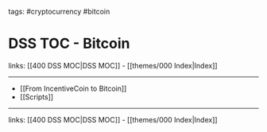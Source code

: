 tags: #cryptocurrency #bitcoin 

# DSS TOC - Bitcoin

links: [[400 DSS MOC|DSS MOC]] - [[themes/000 Index|Index]]

---

- [[From IncentiveCoin to Bitcoin]]
- [[Scripts]]

---
links: [[400 DSS MOC|DSS MOC]] - [[themes/000 Index|Index]]